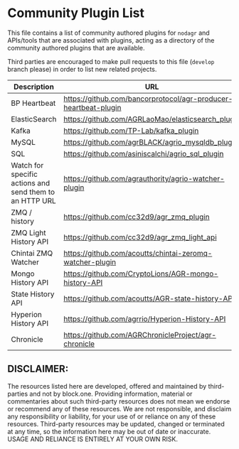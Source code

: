 # Community Plugin List

This file contains a list of community authored plugins for `nodagr` and APIs/tools that are associated with plugins, acting as a directory of the community authored plugins that are available.

Third parties are encouraged to make pull requests to this file (`develop` branch please) in order to list new related projects.

| Description | URL |
| ----------- | --- |
| BP Heartbeat  | https://github.com/bancorprotocol/agr-producer-heartbeat-plugin |
| ElasticSearch | https://github.com/AGRLaoMao/elasticsearch_plugin |
| Kafka | https://github.com/TP-Lab/kafka_plugin |
| MySQL | https://github.com/agrBLACK/agrio_mysqldb_plugin |
| SQL | https://github.com/asiniscalchi/agrio_sql_plugin |
| Watch for specific actions and send them to an HTTP URL | https://github.com/agrauthority/agrio-watcher-plugin |
| ZMQ / history | https://github.com/cc32d9/agr_zmq_plugin |
| ZMQ Light History API | https://github.com/cc32d9/agr_zmq_light_api |
| Chintai ZMQ Watcher | https://github.com/acoutts/chintai-zeromq-watcher-plugin |
| Mongo History API | https://github.com/CryptoLions/AGR-mongo-history-API |
| State History API | https://github.com/acoutts/AGR-state-history-API |
| Hyperion History API | https://github.com/agrrio/Hyperion-History-API |
| Chronicle	| https://github.com/AGRChronicleProject/agr-chronicle |

## DISCLAIMER:

The resources listed here are developed, offered and maintained by third-parties and not by block.one. Providing information, material or commentaries about such third-party resources does not mean we endorse or recommend any of these resources. We are not responsible, and disclaim any responsibility or liability, for your use of or reliance on any of these resources. Third-party resources may be updated, changed or terminated at any time, so the information here may be out of date or inaccurate.  USAGE AND RELIANCE IS ENTIRELY AT YOUR OWN RISK.

